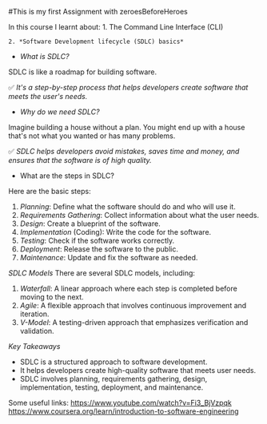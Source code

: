 #This is my first Assignment with zeroesBeforeHeroes

In this course I learnt about:
    1. The Command Line Interface (CLI)


    2. *Software Development lifecycle (SDLC) basics* 


* *What is SDLC?*

SDLC is like a roadmap for building software.

✅ _*It's a step-by-step process that helps developers create software that meets the user's needs.*_

* *Why do we need SDLC?*

Imagine building a house without a plan. 
You might end up with a house that's not what you wanted or has many problems.

✅ *SDLC helps developers avoid mistakes, saves time and money, and ensures that the software is of high quality.*

* What are the steps in SDLC?

Here are the basic steps:

1. *Planning*: Define what the software should do and who will use it.
2. *Requirements Gathering*: Collect information about what the user needs.
3. *Design*: Create a blueprint of the software.
4. *Implementation* (Coding): Write the code for the software.
5. *Testing*: Check if the software works correctly.
6. *Deployment*: Release the software to the public.
7. *Maintenance*: Update and fix the software as needed.

*SDLC Models*
There are several SDLC models, including:

1. *Waterfall*: A linear approach where each step is completed before moving to the next.
2. *Agile*: A flexible approach that involves continuous improvement and iteration.
3. *V-Model*: A testing-driven approach that emphasizes verification and validation.

*Key Takeaways*
- SDLC is a structured approach to software development.
- It helps developers create high-quality software that meets user needs.
- SDLC involves planning, requirements gathering, design, implementation, testing, deployment, and maintenance. 

Some useful links:
    https://www.youtube.com/watch?v=Fi3_BjVzpqk
    https://www.coursera.org/learn/introduction-to-software-engineering


